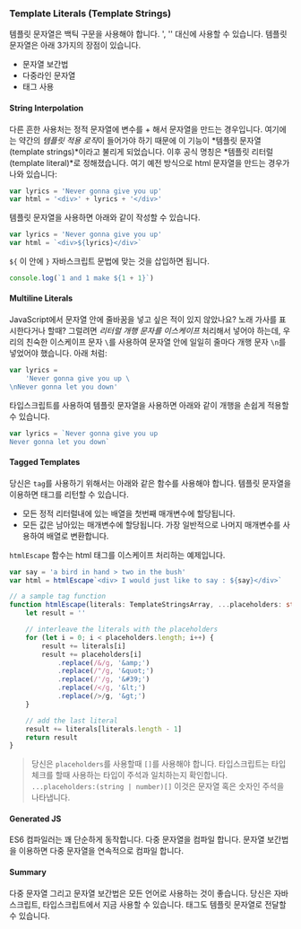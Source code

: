 ### Template Literals (Template Strings)
템플릿 문자열은 백틱 구문을 사용해야 합니다. ', '' 대신에 사용할 수 있습니다. 템플릿 문자열은 아래 3가지의 장점이 있습니다.

-   문자열 보간법
-   다중라인 문자열
-   태그 사용

#### String Interpolation
다른 흔한 사용처는 정적 문자열에 변수를 + 해서 문자열을 만드는 경우입니다. 여기에는 약간의 *템플릿 적용 로직*이 들어가야 하기 때문에 이 기능이 *템플릿 문자열(template strings)*이라고 불리게 되었습니다. 이후 공식 명칭은 *템플릿 리터럴(template literal)*로 정해졌습니다. 여기 예전 방식으로 html 문자열을 만드는 경우가 나와 있습니다:

```ts
var lyrics = 'Never gonna give you up'
var html = '<div>' + lyrics + '</div>'
```

템플릿 문자열을 사용하면 아래와 같이 작성할 수 있습니다.

```ts
var lyrics = 'Never gonna give you up'
var html = `<div>${lyrics}</div>`
```

`${` 이 안에 `}` 자바스크립트 문법에 맞는 것을 삽입하면 됩니다.

```ts
console.log(`1 and 1 make ${1 + 1}`)
```

#### Multiline Literals
JavaScript에서 문자열 안에 줄바꿈을 넣고 싶은 적이 있지 않았나요? 노래 가사를 표시한다거나 할때? 그럴려면 *리터럴 개행 문자를 이스케이프* 처리해서 넣어야 하는데, 우리의 친숙한 이스케이프 문자 `\`를 사용하여 문자열 안에 일일히 줄마다 개행 문자 `\n`를 넣었어야 했습니다. 아래 처럼:

```ts
var lyrics =
    'Never gonna give you up \
\nNever gonna let you down'
```

타입스크립트를 사용하여 템플릿 문자열을 사용하면 아래와 같이 개행을 손쉽게 적용할 수 있습니다.

```ts
var lyrics = `Never gonna give you up
Never gonna let you down`
```

#### Tagged Templates

당신은 `tag`를 사용하기 위해서는 아래와 같은 함수를 사용해야 합니다. 템플릿 문자열을 이용하면 태그를 리턴할 수 있습니다.

-   모든 정적 리터럴내에 있는 배열을 첫번째 매개변수에 할당됩니다.
-   모든 값은 남아있는 매개변수에 할당됩니다. 가장 일반적으로 나머지 매개변수를 사용하여 배열로 변환합니다.

`htmlEscape` 함수는 html 태그를 이스케이프 처리하는 예제입니다.

```ts
var say = 'a bird in hand > two in the bush'
var html = htmlEscape`<div> I would just like to say : ${say}</div>`

// a sample tag function
function htmlEscape(literals: TemplateStringsArray, ...placeholders: string[]) {
    let result = ''

    // interleave the literals with the placeholders
    for (let i = 0; i < placeholders.length; i++) {
        result += literals[i]
        result += placeholders[i]
            .replace(/&/g, '&amp;')
            .replace(/"/g, '&quot;')
            .replace(/'/g, '&#39;')
            .replace(/</g, '&lt;')
            .replace(/>/g, '&gt;')
    }

    // add the last literal
    result += literals[literals.length - 1]
    return result
}
```

> 당신은 `placeholders`를 사용할때 `[]`를 사용해야 합니다. 타입스크립트는 타입체크를 할때 사용하는 타입이 주석과 일치하는지 확인합니다. `...placeholders:(string | number)[]` 이것은 문자열 혹은 숫자인 주석을 나타냅니다.

#### Generated JS

ES6 컴파일러는 꽤 단순하게 동작합니다. 다중 문자열을 컴파일 합니다. 문자열 보간법을 이용하면 다중 문자열을 연속적으로 컴파일 합니다.

#### Summary

다중 문자열 그리고 문자열 보간법은 모든 언어로 사용하는 것이 좋습니다. 당신은 자바스크립트, 타입스크립트에서 지금 사용할 수 있습니다. 태그도 템플릿 문자열로 전달할 수 있습니다.
